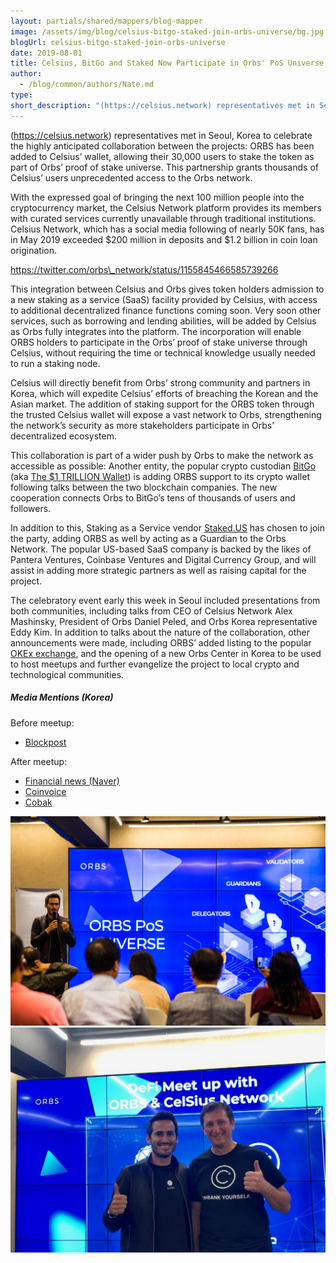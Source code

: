 ```yaml
---
layout: partials/shared/mappers/blog-mapper
image: /assets/img/blog/celsius-bitgo-staked-join-orbs-universe/bg.jpg
blogUrl: celsius-bitgo-staked-join-orbs-universe
date: 2019-08-01
title: Celsius, BitGo and Staked Now Participate in Orbs' PoS Universe
author:
  - /blog/common/authors/Nate.md
type:
short_description: "(https://celsius.network) representatives met in Seoul, Korea to celebrate the highly anticipated collaboration between the projects: ORBS has been added to Celsius’ wallet, allowing their 30,000 users to stake the token as part of Orbs’ proof of stake universe. This partnership grants thousands of Celsius’ users unprecedented access to the Orbs network."
---
```


(https://celsius.network) representatives met in Seoul, Korea to celebrate the highly anticipated collaboration between the projects: ORBS has been added to Celsius’ wallet, allowing their 30,000 users to stake the token as part of Orbs’ proof of stake universe. This partnership grants thousands of Celsius’ users unprecedented access to the Orbs network.

With the expressed goal of bringing the next 100 million people into the cryptocurrency market, the Celsius Network platform provides its members with curated services currently unavailable through traditional institutions. Celsius Network, which has a social media following of nearly 50K fans, has in May 2019 exceeded $200 million in deposits and $1.2 billion in coin loan origination.

https://twitter.com/orbs\_network/status/1155845466585739266

This integration between Celsius and Orbs gives token holders admission to a new staking as a service (SaaS) facility provided by Celsius, with access to additional decentralized finance functions coming soon. Very soon other services, such as borrowing and lending abilities, will be added by Celsius as Orbs fully integrates into the platform. The incorporation will enable ORBS holders to participate in the Orbs’ proof of stake universe through Celsius, without requiring the time or technical knowledge usually needed to run a staking node.

Celsius will directly benefit from Orbs’ strong community and partners in Korea, which will expedite Celsius’ efforts of breaching the Korean and the Asian market. The addition of staking support for the ORBS token through the trusted Celsius wallet will expose a vast network to Orbs, strengthening the network’s security as more stakeholders participate in Orbs’ decentralized ecosystem.

This collaboration is part of a wider push by Orbs to make the network as accessible as possible: Another entity, the popular crypto custodian [BitGo](https://www.bitgo.com/) (aka [The $1 TRILLION Wallet](https://www.coindesk.com/the-1-trillion-wallet-bitgos-bid-to-bring-bitcoin-to-wall-street-and-beyond)) is adding ORBS support to its crypto wallet following talks between the two blockchain companies. The new cooperation connects Orbs to BitGo’s tens of thousands of users and followers.

In addition to this, Staking as a Service vendor [Staked.US](https://staked.us/) has chosen to join the party, adding ORBS as well by acting as a Guardian to the Orbs Network. The popular US-based SaaS company is backed by the likes of Pantera Ventures, Coinbase Ventures and Digital Currency Group, and will assist in adding more strategic partners as well as raising capital for the project.

The celebratory event early this week in Seoul included presentations from both communities, including talks from CEO of Celsius Network Alex Mashinsky, President of Orbs Daniel Peled, and Orbs Korea representative Eddy Kim. In addition to talks about the nature of the collaboration, other announcements were made, including ORBS’ added listing to the popular [OKEx exchange](https://www.okex.com/), and the opening of a new Orbs Center in Korea to be used to host meetups and further evangelize the project to local crypto and technological communities.

##### **Media Mentions (Korea)**

Before meetup:

- [Blockpost](http://www.fnnews.com/news/201907251436086069)

After meetup:

- [Financial news (Naver)](https://news.naver.com/main/read.nhn?mode=LSD&mid=sec&sid1=105&oid=014&aid=0004269984)
- [Coinvoice](https://www.coinvoice.kr/37676.html)
- [Cobak](https://cobak.co.kr/community/3/post/225476)

![](/assets/img/blog/celsius-bitgo-staked-join-orbs-universe/DEF밋업190729I-1277.jpg) ![](/assets/img/blog/celsius-bitgo-staked-join-orbs-universe/celsius-seoul-1030x736.jpg)
